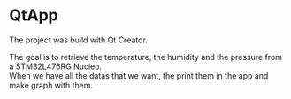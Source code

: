 # QtApp

The project was build with Qt Creator.  

The goal is to retrieve the temperature, the humidity and the pressure from a STM32L476RG Nucleo.  
When we have all the datas that we want, the print them in the app and make graph with them.
